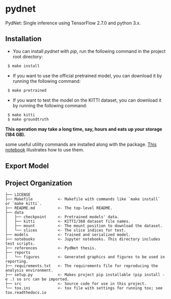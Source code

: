 pydnet
==============================

PydNet: Single inference using TensorFlow 2.7.0 and python 3.x.

Installation
------------
 - You can install *pydnet* with *pip*, run the following command in the project root directory:

```bash
 $ make install
```

 - If you want to use the official pretrained model, you can download it by running the following command:

```bash
 $ make pretrained
```

 - If you want to test the model on the KITTI dataset, you can download it by running the following command:

```bash
 $ make kitti
 $ make groundtruth
```

**This operation may take a long time, say, hours and eats up your storage (184 GB).**


some useful utility commands are installed
along with the package. [This notebook](./notebook/large_file_test.ipynb) illustrates how to use them.

Export Model
------------

Project Organization
------------

    ├── LICENSE
    ├── Makefile           <- Makefile with commands like `make install` or `make kitti`.
    ├── README.md          <- The top-level README.
    ├── data
    │   ├── checkpoint     <- Pretrained models' data.
    │   ├── kitti          <- KITTI/360 dataset file names.
    │   ├── mount          <- The mount position to download the dataset.
    │   └── slices         <- The slice indices for test.
    ├── models             <- Trained and serialized model.
    ├── notebooks          <- Jupyter notebooks. This directory includes test scripts.
    ├── references         <- PydNet thesis.
    ├── reports
    │   └── figures        <- Generated graphics and figures to be used in reporting.
    ├── requirements.txt   <- The requirements file for reproducing the analysis environment.
    ├── setup.py           <- Makes project pip installable (pip install -e .) so src can be imported.
    ├── src                <- Source code for use in this project.
    └── tox.ini            <- tox file with settings for running tox; see tox.readthedocs.io
